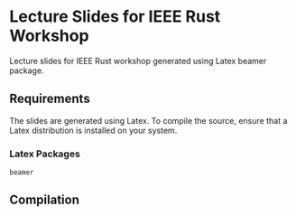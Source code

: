 # Lecture Slides for IEEE Rust Workshop
Lecture slides for IEEE Rust workshop generated using Latex beamer package.

## Requirements
The slides are generated using Latex. To compile the source, ensure that a Latex distribution is installed on your system.

### Latex Packages
`beamer`

## Compilation
